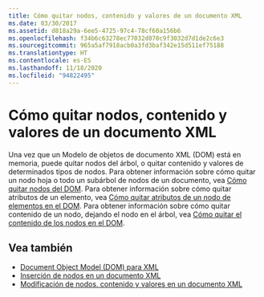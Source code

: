 ```yaml
---
title: Cómo quitar nodos, contenido y valores de un documento XML
ms.date: 03/30/2017
ms.assetid: d818a29a-6ee5-4725-97c4-78cf60a156b6
ms.openlocfilehash: f34b6c63278ec77032d070c9f3032d7d1de2c6e3
ms.sourcegitcommit: 965a5af7918acb0a3fd3baf342e15d511ef75188
ms.translationtype: HT
ms.contentlocale: es-ES
ms.lasthandoff: 11/18/2020
ms.locfileid: "94822495"
---
```

# <a name="removing-nodes-content-and-values-from-an-xml-document"></a>Cómo quitar nodos, contenido y valores de un documento XML
Una vez que un Modelo de objetos de documento XML (DOM) está en memoria, puede quitar nodos del árbol, o quitar contenido y valores de determinados tipos de nodos. Para obtener información sobre cómo quitar un nodo hoja o todo un subárbol de nodos de un documento, vea [Cómo quitar nodos del DOM](removing-nodes-from-the-dom.md). Para obtener información sobre cómo quitar atributos de un elemento, vea [Cómo quitar atributos de un nodo de elementos en el DOM](removing-attributes-from-an-element-node-in-the-dom.md). Para obtener información sobre cómo quitar contenido de un nodo, dejando el nodo en el árbol, vea [Cómo quitar el contenido de los nodos en el DOM](removing-node-content-in-the-dom.md).  
  
## <a name="see-also"></a>Vea también

- [Document Object Model (DOM) para XML](xml-document-object-model-dom.md)
- [Inserción de nodos en un documento XML](inserting-nodes-into-an-xml-document.md)
- [Modificación de nodos, contenido y valores en un documento XML](modifying-nodes-content-and-values-in-an-xml-document.md)
